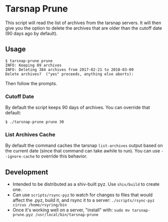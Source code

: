 Tarsnap Prune
=============

This script will read the list of archives from the tarsnap servers.  It will then give you the
option to delete the archives that are older than the cutoff date (90 days ago by default).

Usage
-----

```shell
$ tarsnap-prune prune
INFO: Keeping 89 archives
INFO: Deleting 384 archives from 2017-02-21 to 2018-03-09
Delete archives?  ("yes" proceeds, anything else aborts):
```
Then follow the prompts.

### Cutoff Date

By default the script keeps 90 days of archives.  You can override that default:

```shell
$ ./tarsnap-prune prune 30
```

### List Archives Cache

By default the command caches the tarsnap `list-archives` output based on the current date (since
that command can take awhile to run).  You can use `--ignore-cache` to override this behavior.


Development
-----------

* Intended to be distributed as a shiv-built pyz.  Use `shiv/build` to create one.
* Can use `scripts/rsync-pyz` to watch for changes to files that would affect the .pyz, build it,
    and rsync it to a server: `./scripts/rsync-pyz circus /home/rsyring/bin`
* Once it's working well on a server, "install" with:
    `sudo mv tarsnap-prune.pyz /usr/local/bin/tarsnap-prune`
